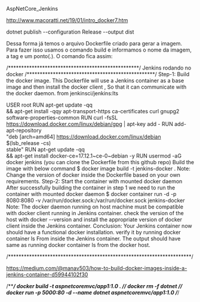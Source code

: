 AspNetCore_Jenkins


http://www.macoratti.net/19/01/intro_docker7.htm

dotnet publish --configuration Release --output dist


Dessa forma já temos o arquivo Dockerfile criado para gerar a imagem. Para fazer isso usamos o comando  build e informamos o nome da imagem, a tag e um ponto(.). O comando fica assim:




/**************************************************/
Jenkins rodando no docker
/*************************************************/
Step-1: Build the docker image.
This Dockerfile will use a Jenkins container as a base image and then install the docker client , So that it can communicate with the docker daemon.
from jenkinsci/jenkins:lts
 
USER root
RUN apt-get update -qq \
    && apt-get install -qqy apt-transport-https ca-certificates curl gnupg2 software-properties-common 
RUN curl -fsSL https://download.docker.com/linux/debian/gpg | apt-key add -
RUN add-apt-repository \
   "deb [arch=amd64] https://download.docker.com/linux/debian \
   $(lsb_release -cs) \
   stable"
RUN apt-get update  -qq \
    && apt-get install docker-ce=17.12.1~ce-0~debian -y
RUN usermod -aG docker jenkins
(you can clone the Dockerfile from this github repo)
Build the image with below command
$ docker image build -t jenkins-docker .
Note: Change the version of docker inside the Dockerfile based on your own requirements.
Step-2: Start the container with mounted docker daemon
After successfully building the container in step 1 we need to run the container with mounted docker daemon
$ docker container run -d -p 8080:8080 -v /var/run/docker.sock:/var/run/docker.sock jenkins-docker
Note: The docker daemon running on host machine must be compatible with docker client running in Jenkins container. check the version of the host with docker --version and install the appropriate version of docker client inside the Jenkins container.
Conclusion:
Your Jenkins container now should have a functional docker installation. verify it by running
docker container ls
From inside the Jenkins container. The output should have same as running docker container ls from the docker host.

/**********************************************************************/


https://medium.com/@manav503/how-to-build-docker-images-inside-a-jenkins-container-d59944102f30

/*****************/
docker build -t aspnetcoremvc/app1:1.0 .
/****************/
docker rm -f dotnet
/****************/
docker run -p 5000:80 -d --name dotnet aspnetcoremvc/app1:1.0
/***************/
